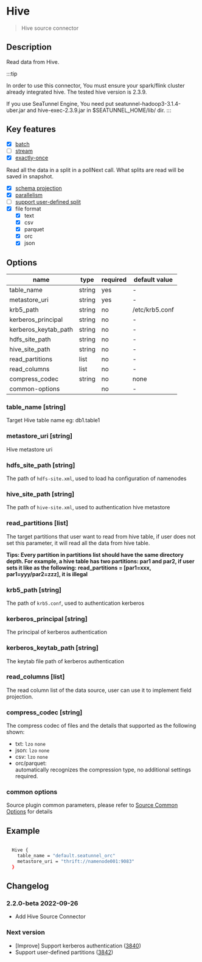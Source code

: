 # Hive

> Hive source connector

## Description

Read data from Hive.

:::tip

In order to use this connector, You must ensure your spark/flink cluster already integrated hive. The tested hive version is 2.3.9.

If you use SeaTunnel Engine, You need put seatunnel-hadoop3-3.1.4-uber.jar and hive-exec-2.3.9.jar in $SEATUNNEL_HOME/lib/ dir.
:::

## Key features

- [x] [batch](../../concept/connector-v2-features.md)
- [ ] [stream](../../concept/connector-v2-features.md)
- [x] [exactly-once](../../concept/connector-v2-features.md)

Read all the data in a split in a pollNext call. What splits are read will be saved in snapshot.

- [x] [schema projection](../../concept/connector-v2-features.md)
- [x] [parallelism](../../concept/connector-v2-features.md)
- [ ] [support user-defined split](../../concept/connector-v2-features.md)
- [x] file format
  - [x] text
  - [x] csv
  - [x] parquet
  - [x] orc
  - [x] json

## Options

|         name         |  type  | required | default value  |
|----------------------|--------|----------|----------------|
| table_name           | string | yes      | -              |
| metastore_uri        | string | yes      | -              |
| krb5_path            | string | no       | /etc/krb5.conf |
| kerberos_principal   | string | no       | -              |
| kerberos_keytab_path | string | no       | -              |
| hdfs_site_path       | string | no       | -              |
| hive_site_path       | string | no       | -              |
| read_partitions      | list   | no       | -              |
| read_columns         | list   | no       | -              |
| compress_codec       | string | no       | none           |
| common-options       |        | no       | -              |

### table_name [string]

Target Hive table name eg: db1.table1

### metastore_uri [string]

Hive metastore uri

### hdfs_site_path [string]

The path of `hdfs-site.xml`, used to load ha configuration of namenodes

### hive_site_path [string]

The path of `hive-site.xml`, used to authentication hive metastore

### read_partitions [list]

The target partitions that user want to read from hive table, if user does not set this parameter, it will read all the data from hive table.

**Tips: Every partition in partitions list should have the same directory depth. For example, a hive table has two partitions: par1 and par2, if user sets it like as the following:**
**read_partitions = [par1=xxx, par1=yyy/par2=zzz], it is illegal**

### krb5_path [string]

The path of `krb5.conf`, used to authentication kerberos

### kerberos_principal [string]

The principal of kerberos authentication

### kerberos_keytab_path [string]

The keytab file path of kerberos authentication

### read_columns [list]

The read column list of the data source, user can use it to implement field projection.

### compress_codec [string]

The compress codec of files and the details that supported as the following shown:

- txt: `lzo` `none`
- json: `lzo` `none`
- csv: `lzo` `none`
- orc/parquet:  
  automatically recognizes the compression type, no additional settings required.

### common options

Source plugin common parameters, please refer to [Source Common Options](common-options.md) for details

## Example

```bash

  Hive {
    table_name = "default.seatunnel_orc"
    metastore_uri = "thrift://namenode001:9083"
  }

```

## Changelog

### 2.2.0-beta 2022-09-26

- Add Hive Source Connector

### Next version

- [Improve] Support kerberos authentication ([3840](https://github.com/apache/seatunnel/pull/3840))
- Support user-defined partitions ([3842](https://github.com/apache/seatunnel/pull/3842))

